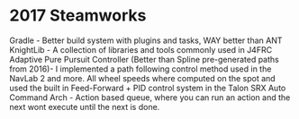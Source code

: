 # 2017 Steamworks

Gradle - Better build system with plugins and tasks, WAY better than ANT
KnightLib - A collection of libraries and tools commonly used in J4FRC
Adaptive Pure Pursuit Controller (Better than Spline pre-generated paths from 2016)- I implemented a path following control method used in the NavLab 2 and more. All wheel speeds where computed on the spot and used the built in Feed-Forward + PID control system in the Talon SRX
Auto Command Arch - Action based queue, where you can run an action and the next wont execute until the next is done.
